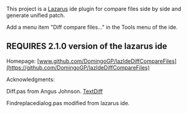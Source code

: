                                                           

This project is a [Lazarus](https://www.lazarus-ide.org/) ide plugin for compare files side by side and generate unified patch.

Add a menu item "Diff compare files..." in the Tools menu of the ide.


## **REQUIRES 2.1.0 version of the lazarus ide**


Homepage: [www.github.com/DomingoGP/lazIdeDiffCompareFiles](https://github.com/DomingoGP/lazIdeDiffCompareFiles)


Acknowledgments:

  Diff.pas from Angus Johnson.  [TextDiff](http://www.angusj.com/delphi/textdiff.html)
  
  Findreplacedialog.pas modified from lazarus ide.
